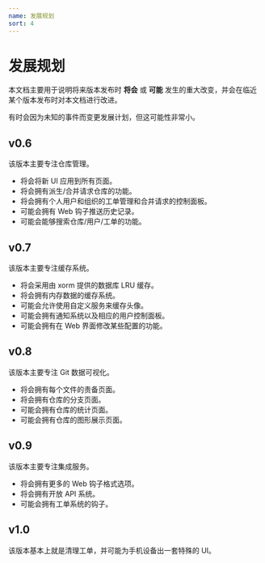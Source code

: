 ```yaml
---
name: 发展规划
sort: 4
---
```


# 发展规划

本文档主要用于说明将来版本发布时 **将会** 或 **可能** 发生的重大改变，并会在临近某个版本发布时对本文档进行改进。

有时会因为未知的事件而变更发展计划，但这可能性非常小。

## v0.6

该版本主要专注仓库管理。

- 将会将新 UI 应用到所有页面。
- 将会拥有派生/合并请求仓库的功能。
- 将会拥有个人用户和组织的工单管理和合并请求的控制面板。
- 可能会拥有 Web 钩子推送历史记录。
- 可能会能够搜索仓库/用户/工单的功能。

## v0.7

该版本主要专注缓存系统。

- 将会采用由 xorm 提供的数据库 LRU 缓存。
- 将会拥有内存数据的缓存系统。
- 可能会允许使用自定义服务来缓存头像。
- 可能会拥有通知系统以及相应的用户控制面板。
- 可能会拥有在 Web 界面修改某些配置的功能。

## v0.8

该版本主要专注 Git 数据可视化。

- 将会拥有每个文件的责备页面。
- 将会拥有仓库的分支页面。
- 可能会拥有仓库的统计页面。
- 可能会拥有仓库的图形展示页面。

## v0.9

该版本主要专注集成服务。

- 将会拥有更多的 Web 钩子格式选项。
- 将会拥有开放 API 系统。
- 可能会拥有工单系统的钩子。

## v1.0

该版本基本上就是清理工单，并可能为手机设备出一套特殊的 UI。